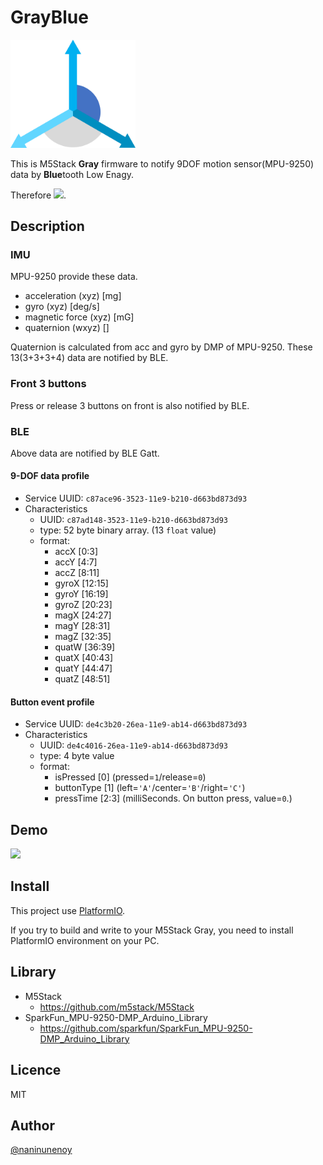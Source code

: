 GrayBlue 
====

<img src="https://github.com/naninunenoy/GrayBlue/blob/doc/doc/icon.png" width="200" />

This is M5Stack **Gray** firmware to notify 9DOF motion sensor(MPU-9250) data by **Blue**tooth Low Enagy.

Therefore <img src="https://img.shields.io/badge/Gray-Blue-blue.svg?labelColor=lightGray" />.

## Description

### IMU
MPU-9250 provide these data.
 * acceleration (xyz) [mg]
 * gyro (xyz) [deg/s]
 * magnetic force (xyz) [mG]
 * quaternion (wxyz) []

Quaternion is calculated from acc and gyro by DMP of MPU-9250.
These 13(3+3+3+4) data are notified by BLE.

### Front 3 buttons
Press or release 3 buttons on front is also notified by BLE.

### BLE
Above data are notified by BLE Gatt.

#### 9-DOF data profile
 * Service UUID: `c87ace96-3523-11e9-b210-d663bd873d93`
 * Characteristics 
    - UUID: `c87ad148-3523-11e9-b210-d663bd873d93`
    - type: 52 byte binary array. (13 `float` value)
    - format: 
       - accX [0:3]
       - accY [4:7]
       - accZ [8:11]
       - gyroX [12:15]
       - gyroY [16:19]
       - gyroZ [20:23]
       - magX [24:27]
       - magY [28:31]
       - magZ [32:35]
       - quatW [36:39]
       - quatX [40:43]
       - quatY [44:47]
       - quatZ [48:51]

#### Button event profile
 * Service UUID: `de4c3b20-26ea-11e9-ab14-d663bd873d93`
 * Characteristics 
    - UUID: `de4c4016-26ea-11e9-ab14-d663bd873d93`
    - type: 4 byte value
    - format:
       - isPressed [0] (pressed=`1`/release=`0`)
       - buttonType [1] (left=`'A'`/center=`'B'`/right=`'C'`)
       - pressTime [2:3] (milliSeconds. On button press, value=`0`.)

## Demo
<img src="https://github.com/naninunenoy/GrayBlue/blob/doc/doc/demo.gif" width="200" />

## Install
This project use [PlatformIO](https://platformio.org/).

If you try to build and write to your M5Stack Gray, you need to install PlatformIO environment on your PC.

## Library
 * M5Stack
    - https://github.com/m5stack/M5Stack
 * SparkFun_MPU-9250-DMP_Arduino_Library
    - https://github.com/sparkfun/SparkFun_MPU-9250-DMP_Arduino_Library

## Licence
MIT

## Author
[@naninunenoy](https://github.com/naninunenoy)
